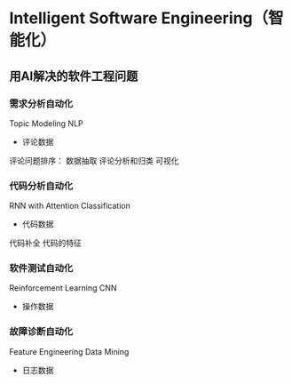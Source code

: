 # Intelligent Software Engineering（智能化）

## 用AI解决的软件工程问题

### 需求分析自动化

Topic Modeling NLP

* 评论数据

评论问题排序：
数据抽取
评论分析和归类
可视化

### 代码分析自动化  

RNN with Attention Classification

* 代码数据

代码补全
代码的特征

### 软件测试自动化

Reinforcement Learning CNN

* 操作数据

### 故障诊断自动化

Feature Engineering Data Mining  

* 日志数据
